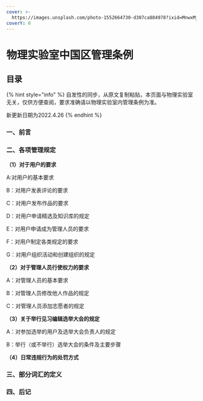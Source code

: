 ```yaml
---
cover: >-
  https://images.unsplash.com/photo-1552664730-d307ca884978?ixid=MnwxMjA3fDB8MHxwaG90by1wYWdlfHx8fGVufDB8fHx8&ixlib=rb-1.2.1&auto=format&fit=crop&w=2970&q=80
coverY: 0
---
```


# 物理实验室中国区管理条例

## 目录

{% hint style="info" %}
自发性的同步，从原文复制粘贴，本页面与物理实验室无关，仅供方便查阅，要求准确请以物理实验室内管理条例为准。

新更新日期为2022.4.26
{% endhint %}

### 一、前言

### **二、各项管理规定**

**（1）对于用户的要求**

A:对用户的基本要求

B：对用户发表评论的要求

C：对用户发布作品的要求

D：对用户申请精选及知识库的规定

E：对用户申请成为管理人员的要求

F：对用户制定各类规定的要求

G：对用户组织活动和创建组织的规定

**（2）对于管理人员行使权力的要求**

A：对管理人员的基本要求

B：对管理人员修改他人作品的规定

C：对管理人员添加志愿者的规定

**（3）关于举行见习编辑选举大会的规定**

A：对参加选举的用户及选举大会负责人的规定

B：举行（或不举行）选举大会的条件及主要步骤

**（4）日常违规行为的处罚方式**

### 三、部分词汇的定义

### 四、后记
